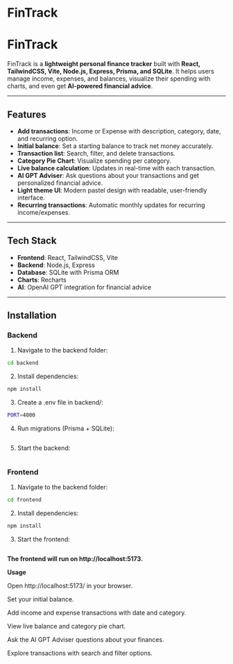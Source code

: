 # FinTrack
# FinTrack

FinTrack is a **lightweight personal finance tracker** built with **React, TailwindCSS, Vite, Node.js, Express, Prisma, and SQLite**. It helps users manage income, expenses, and balances, visualize their spending with charts, and even get **AI-powered financial advice**.

---

## **Features**

- **Add transactions**: Income or Expense with description, category, date, and recurring option.
- **Initial balance**: Set a starting balance to track net money accurately.
- **Transaction list**: Search, filter, and delete transactions.
- **Category Pie Chart**: Visualize spending per category.
- **Live balance calculation**: Updates in real-time with each transaction.
- **AI GPT Adviser**: Ask questions about your transactions and get personalized financial advice.
- **Light theme UI**: Modern pastel design with readable, user-friendly interface.
- **Recurring transactions**: Automatic monthly updates for recurring income/expenses.

---

## **Tech Stack**

- **Frontend**: React, TailwindCSS, Vite
- **Backend**: Node.js, Express
- **Database**: SQLite with Prisma ORM
- **Charts**: Recharts
- **AI**: OpenAI GPT integration for financial advice

---

## **Installation**

### **Backend**

1. Navigate to the backend folder:
```bash
cd backend
```
2. Install dependencies:
```bash
npm install
```
3. Create a .env file in backend/:
```bash OPENAI_API_KEY=your_openai_api_key_here
PORT=4000
```
4. Run migrations (Prisma + SQLite):
```bash npx prisma migrate dev --name init
```
5. Start the backend:
```bash npm run dev
```
### **Frontend**

1. Navigate to the backend folder:
```bash
cd frontend

```
2. Install dependencies:
```bash
npm install
```
3. Start the frontend:
```bash npm run dev
```

**The frontend will run on http://localhost:5173.**


**Usage**

Open http://localhost:5173/ in your browser.

Set your initial balance.

Add income and expense transactions with date and category.

View live balance and category pie chart.

Ask the AI GPT Adviser questions about your finances.

Explore transactions with search and filter options.



